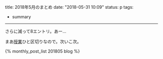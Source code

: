 title: 2018年5月のまとめ
date: "2018-05-31 10:09"
status: p
tags:
- summary
---

さらに減って8エントリ。あー…

まあ[授業](/2018/05/28/201805/lecture-with-unity/)ひと区切りなので。次いこ次。

{% monthly_post_list 201805 blog %}
